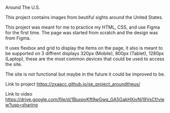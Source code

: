 Around The U.S.

This project contains images from beutiful sights around the United States.

This project was meant for me to practice my HTML, CSS, and use Figma for the first time. The page was started from scratch and the design was from Figma.

It uses flexbox and grid to display the items on the page, it also is meant to be supported on 3 diffrent displays 320px (Mobile), 800px (Tablet), 1280px (Laptop), these are the most common devices that could be used to access the site.

The site is not functional but maybe in the future it could be improved to be.

Link to project https://zxaacc.github.io/se_project_aroundtheus/

Link to video https://drive.google.com/file/d/1BuxpvKft9wGwq_GA5GakHXivNj19VsCf/view?usp=sharing
